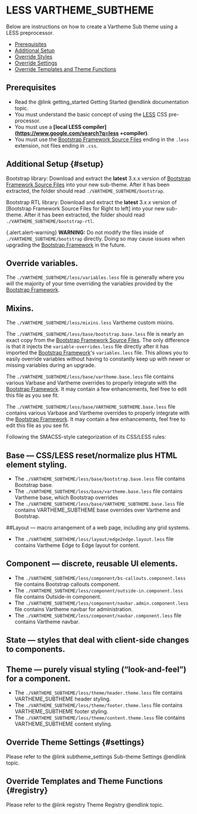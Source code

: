 <!-- @file Instructions for subtheming using the LESS Vartheme Subtheme. -->
<!-- @defgroup subtheme_less -->
<!-- @ingroup subtheme -->
# LESS VARTHEME_SUBTHEME

Below are instructions on how to create a Vartheme Sub theme using a LESS
preprocessor.

- [Prerequisites](#prerequisites)
- [Additional Setup](#setup)
- [Override Styles](#styles)
- [Override Settings](#settings)
- [Override Templates and Theme Functions](#registry)

## Prerequisites
- Read the @link getting_started Getting Started @endlink documentation topic.
- You must understand the basic concept of using the [LESS] CSS pre-processor.
- You must use a **[local LESS compiler](https://www.google.com/search?q=less
  +compiler)**.
- You must use the [Bootstrap Framework Source Files] ending in the `.less`
  extension, not files ending in `.css`.

## Additional Setup {#setup}
Bootstrap library: Download and extract the **latest** 3.x.x version of
[Bootstrap Framework Source Files] into your new sub-theme. After it has been
extracted, the folder should read `./VARTHEME_SUBTHEME/bootstrap`.

Bootstrap RTL library: Download and extract the **latest** 3.x.x version of
[Bootstrap Framework Source Files for Right to left] into your new sub-theme.
After it has been extracted, the folder should read
`./VARTHEME_SUBTHEME/bootstrap-rtl`.

{.alert.alert-warning} **WARNING:** Do not modify the files inside of
`./VARTHEME_SUBTHEME/bootstrap` directly. Doing so may cause issues when 
upgrading the [Bootstrap Framework] in the future.

## Override variables.
The `./VARTHEME_SUBTHEME/less/variables.less` file is generally 
where you will the majority of your time overriding the variables provided by
the [Bootstrap Framework].

## Mixins.
The `./VARTHEME_SUBTHEME/less/mixins.less` Vartheme custom mixins.

The `./VARTHEME_SUBTHEME/less/base/bootstrap.base.less` file is nearly an exact
copy from the [Bootstrap Framework Source Files]. The only difference is that it 
injects the `variable-overrides.less` file directly after it has imported the
[Bootstrap Framework]'s `variables.less` file. This allows you to easily 
override variables without having to constantly keep up with newer or missing
variables during an upgrade.

The `./VARTHEME_SUBTHEME/less/base/vartheme.base.less` file contains various
Varbase and Vartheme overrides to properly integrate with the 
[Bootstrap Framework]. It may contain a few enhancements, feel free to edit
this file as you see fit.

The `./VARTHEME_SUBTHEME/less/base/VARTHEME_SUBTHEME.base.less` file contains
 various Varbase and Vartheme
overrides to properly integrate with the [Bootstrap Framework]. It may contain
a few enhancements, feel free to edit this file as you see fit.

Following the SMACSS-style categorization of its CSS/LESS rules:

## Base — CSS/LESS reset/normalize plus HTML element styling.
* The `./VARTHEME_SUBTHEME/less/base/bootstrap.base.less` file contains
  Bootstrap base.
* The `./VARTHEME_SUBTHEME/less/base/vartheme.base.less` file contains
  Vartheme base, which Bootstrap overrides
* The `./VARTHEME_SUBTHEME/less/base/VARTHEME_SUBTHEME.base.less` file contains
  VARTHEME_SUBTHEME base overrides over Vartheme and Bootstrap.

##Layout — macro arrangement of a web page, including any grid systems.
* The `./VARTHEME_SUBTHEME/less/layout/edge2edge.layout.less` file contains
  Vartheme Edge to Edge layout for content.

## Component — discrete, reusable UI elements.
* The `./VARTHEME_SUBTHEME/less/component/bs-callouts.component.less` file
  contains Bootstrap callouts component.
* The `./VARTHEME_SUBTHEME/less/component/outside-in.component.less` file
  contains Outside-in component.
* The `./VARTHEME_SUBTHEME/less/component/navbar.admin.component.less` file
  contains Vartheme navbar for administration.
* The `./VARTHEME_SUBTHEME/less/component/navbar.component.less` file contains
  Vartheme navbar.

## State — styles that deal with client-side changes to components.

## Theme — purely visual styling (“look-and-feel”) for a component.
* The `./VARTHEME_SUBTHEME/less/theme/header.theme.less` file contains
  VARTHEME_SUBTHEME header styling.
* The `./VARTHEME_SUBTHEME/less/theme/footer.theme.less` file contains
  VARTHEME_SUBTHEME footer styling.
* The `./VARTHEME_SUBTHEME/less/theme/content.theme.less` file contains
  VARTHEME_SUBTHEME content styling.


## Override Theme Settings {#settings}
Please refer to the @link subtheme_settings Sub-theme Settings @endlink topic.

## Override Templates and Theme Functions {#registry}
Please refer to the @link registry Theme Registry @endlink topic.

[Bootstrap Framework]: http://getbootstrap.com
[Bootstrap Framework Source Files]: https://github.com/twbs/bootstrap/releases
[LESS]: http://lesscss.org
